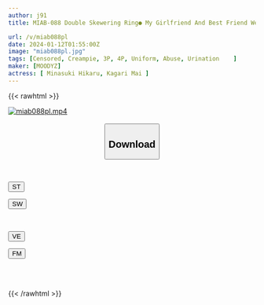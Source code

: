 ```yaml
---
author: j91
title: MIAB-088 Double Skewering Ring● My Girlfriend And Best Friend Were Fucked By Delinquent Students, And They Fell Into The Meat Urinal And Were Raped And Creampied... Hikaru Minazuki Mai Hanagari

url: /v/miab088pl
date: 2024-01-12T01:55:00Z
image: "miab088pl.jpg"
tags: [Censored, Creampie, 3P, 4P, Uniform, Abuse, Urination	]
maker: [MOODYZ]
actress: [ Minasuki Hikaru, Kagari Mai ]
---
```



{{< rawhtml >}}

<div class="video" data-videoid="qJAg6ZWMXdfzgw6">
    <a href="javascript:;">
        <img src="/v/miab088pl/miab088pl.jpg" width="WIDTH" height="HEIGHT" alt="miab088pl.mp4" loading="lazy">
    </a>
</div>

<script type="text/javascript" src="https://j91.asia/asset/on-demand-st.js"></script>

<br>
  <link rel="stylesheet" href="https://j91.asia/asset/bs5.css">
  
  <center>
  <button class="btn btn-primary" type="button" data-bs-toggle="collapse" data-bs-target=".multi-collapse" aria-expanded="false" aria-controls="multiCollapseExample1 multiCollapseExample2"><h2>Download</h2></button></center>
</p>
<div class="row">
  <div class="col">
    <div class="collapse multi-collapse" id="multiCollapseExample1">
      <div class="card card-body">
	      	      <br>
<div class="buttons">  
<p><a href="https://streamtape.to/v/qJAg6ZWMXdfzgw6" target="_blank"><button class="btn-hover color-3"><i class="fa fa-download"></i> ST</button></a></p>
<p><a href="https://flaswish.com/ob5ohbxvpnj6" target="_blank"><button class="btn-hover color-2"><i class="fa fa-download"></i> SW</button></a></p></div>
    </div>
  </div>
</div>
  <div class="col">
    <div class="collapse multi-collapse" id="multiCollapseExample2">
      <div class="card card-body">
	      <br>
<div class="buttons">
<p><a href="javascript:;" target="_blank"><button class="btn-hover color-9"><i class="fa fa-download"></i> VE</button></a></p>
<p><a href="javascript:;" target="_blank"><button class="btn-hover color-8"><i class="fa fa-download"></i> FM</button></a></p></div>
<br><br>
      </div>
    </div>
  </div>
</div>

{{< /rawhtml >}}